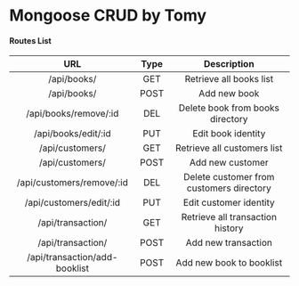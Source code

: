 # Mongoose CRUD by Tomy

#### Routes List
| URL | Type | Description |
|:---:|:----:|:-----------:|
| /api/books/ | GET | Retrieve all books list |
| /api/books/ | POST | Add new book |
| /api/books/remove/:id | DEL | Delete book from books directory |
| /api/books/edit/:id | PUT | Edit book identity |
| /api/customers/ | GET | Retrieve all customers list |
| /api/customers/ | POST | Add new customer |
| /api/customers/remove/:id | DEL | Delete customer from customers directory|
| /api/customers/edit/:id | PUT | Edit customer identity |
| /api/transaction/ | GET | Retrieve all transaction history |
| /api/transaction/ | POST | Add new transaction |
| /api/transaction/add-booklist | POST | Add new book to booklist |
